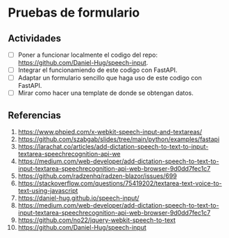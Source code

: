 # Pruebas de formulario

## Actividades

- [ ] Poner a funcionar localmente el codigo del repo: https://github.com/Daniel-Hug/speech-input.
- [ ] Integrar el funcionamiendo de este codigo con FastAPI.
- [ ] Adaptar un formulario sencillo que haga uso de este codigo con FastAPI.
- [ ] Mirar como hacer una template de donde se obtengan datos.

## Referencias

1. https://www.phpied.com/x-webkit-speech-input-and-textareas/
2. https://github.com/szabgab/slides/tree/main/python/examples/fastapi
4. https://larachat.co/articles/add-dictation-speech-to-text-to-input-textarea-speechrecognition-api-we
5. https://medium.com/web-developer/add-dictation-speech-to-text-to-input-textarea-speechrecognition-api-web-browser-9d0dd7fec1c7
6. https://github.com/radzenhq/radzen-blazor/issues/699
7. https://stackoverflow.com/questions/75419202/textarea-text-voice-to-text-using-javascript
8. https://daniel-hug.github.io/speech-input/
9. https://medium.com/web-developer/add-dictation-speech-to-text-to-input-textarea-speechrecognition-api-web-browser-9d0dd7fec1c7
10. https://github.com/no22/jquery-webkit-speech-to-text
11. https://github.com/Daniel-Hug/speech-input
